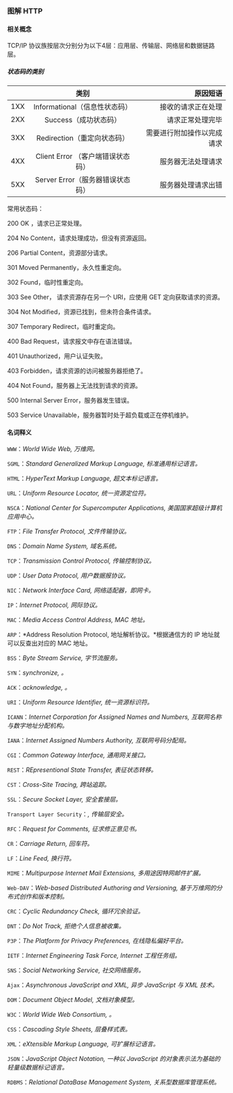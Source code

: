 ### 图解 HTTP

#### 相关概念

TCP/IP 协议族按层次分别分为以下4层：应用层、传输层、网络层和数据链路层。

##### 状态码的类别

|               | 类别           | 原因短语  |
| ------------- |:-------------:| -----:|
| 1XX | Informational（信息性状态码） | 接收的请求正在处理 |
| 2XX | Success（成功状态码）| 请求正常处理完毕 |
| 3XX | Redirection（重定向状态码） | 需要进行附加操作以完成请求 |
| 4XX | Client Error （客户端错误状态码） |  服务器无法处理请求 |
| 5XX | Server Error（服务器错误状态码） | 服务器处理请求出错 |

常用状态码：

200 OK ，请求已正常处理。

204 No Content，请求处理成功，但没有资源返回。

206 Partial Content，资源部分请求。

301 Moved Permanently，永久性重定向。

302 Found，临时性重定向。

303 See Other， 请求资源存在另一个 URI，应使用 GET 定向获取请求的资源。

304 Not Modified，资源已找到，但未符合条件请求。

307 Temporary Redirect，临时重定向。

400 Bad Request，请求报文中存在语法错误。

401 Unauthorized，用户认证失败。

403 Forbidden，请求资源的访问被服务器拒绝了。

404 Not Found，服务器上无法找到请求的资源。

500 Internal Server Error，服务器发生错误。

503 Service Unavailable，服务器暂时处于超负载或正在停机维护。

#### 名词释义

`WWW`：*World Wide Web, 万维网。*

`SGML`：*Standard Generalized Markup Language, 标准通用标记语言。*

`HTML`：*HyperText Markup Language, 超文本标记语言。*

`URL`：*Uniform Resource Locator, 统一资源定位符。*

`NSCA`：*National Center for Supercomputer Applications, 美国国家超级计算机应用中心。*

`FTP`：*File Transfer Protocol, 文件传输协议。*

`DNS`：*Domain Name System, 域名系统。*

`TCP`：*Transmission Control Protocol, 传输控制协议。*

`UDP`：*User Data Protocol, 用户数据报协议。*

`NIC`：*Network Interface Card, 网络适配器，即网卡。*

`IP`：*Internet Protocol, 网际协议。*

`MAC`：*Media Access Control Address, MAC 地址。*

`ARP`：*Address Resolution Protocol, 地址解析协议。*根据通信方的 IP 地址就可以反查出对应的 MAC 地址。

`BSS`：*Byte Stream Service, 字节流服务。*

`SYN`：*synchronize, 。*

`ACK`：*acknowledge, 。*

`URI`：*Uniform Resource Identifier, 统一资源标识符。*

`ICANN`：*Internet Corporation for Assigned Names and Numbers, 互联网名称与数字地址分配机构。*

`IANA`：*Internet Assigned Numbers Authority, 互联网号码分配局。*

`CGI`：*Common Gateway Interface, 通用网关接口。*

`REST`：*REpresentional State Transfer, 表征状态转移。*

`CST`：*Cross-Site Tracing, 跨站追踪。*

`SSL`：*Secure Socket Layer, 安全套接层。*

`Transport Layer Security`：*, 传输层安全。*

`RFC`：*Request for Comments, 征求修正意见书。*

`CR`：*Carriage Return, 回车符。*

`LF`：*Line Feed, 换行符。*

`MIME`：*Multipurpose Internet Mail Extensions, 多用途因特网邮件扩展。*

`Web-DAV`：*Web-based Distributed Authoring and Versioning, 基于万维网的分布式创作和版本控制。*

`CRC`：*Cyclic Redundancy Check, 循环冗余验证。*

`DNT`：*Do Not Track, 拒绝个人信息被收集。*

`P3P`：*The Platform for Privacy Preferences, 在线隐私偏好平台。*

`IETF`：*Internet Engineering Task Force, Internet 工程任务组。*

`SNS`：*Social Networking Service, 社交网络服务。*

`Ajax`：*Asynchronous JavaScript and XML, 异步 JavaScript 与 XML 技术。*

`DOM`：*Document Object Model, 文档对象模型。*

`W3C`：*World Wide Web Consortium, 。*

`CSS`：*Cascading Style Sheets, 层叠样式表。*

`XML`：*eXtensible Markup Language, 可扩展标记语言。*

`JSON`：*JavaScript Object Notation, 一种以 JavaScript 的对象表示法为基础的轻量级数据标记语言。*

`RDBMS`：*Relational DataBase Management System, 关系型数据库管理系统。*
